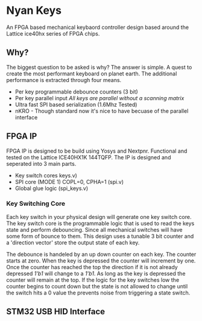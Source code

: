 # Nyan Keys

An FPGA based mechanical keybaord controller design based around the Lattice ice40hx series of FPGA chips.

## Why?

The biggest question to be asked is why? The answer is simple. A quest to create the most performant keyboard
on planet earth. The additional performance is extracted through four means.

 - Per key programmable debounce counters (3 bit)
 - Per key parallel input _All keys are parallel without a scanning matrix_
 - Ultra fast SPI based serialization (1.6Mhz Tested)
 - nKRO - Though standard now it's nice to have becuase of the parallel interface

## FPGA IP

FPGA IP is designed to be build using Yosys and Nextpnr. Functional and tested on the Lattice ICE40HX1K 144TQFP. 
The IP is designed and seperated into 3 main parts.

 - Key switch cores keys.v)
 - SPI core (MODE 1) COPL=0, CPHA=1 (spi.v)
 - Global glue logic (spi_keys.v)

### Key Switching Core
Each key switch in your physical design will generate one key switch core. The key switch core is the programmable logic
that is used to read the keys state and perform debouncing. Since all mechanical switches will have some form of bounce to them.
This design uses a tunable 3 bit counter and a 'direction vector' store the output state of each key.

The debounce is handeled by an up down counter on each key. The counter starts at zero. When the key is depressed the counter will
increment by one. Once the counter has reached the top the direction if it is not already depressed _1'b1_ will change to a _1'b1_.
As long as the key is depressed the counter will remain at the top. If the logic for the key switches low the counter begins to count
down but the state is not allowed to change until the switch hits a 0 value the prevents noise from triggering a state switch.

## STM32 USB HID Interface
